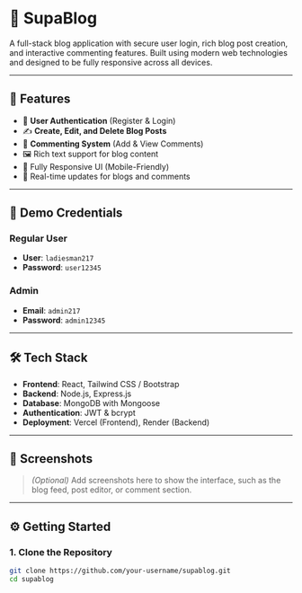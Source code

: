 # 📝 SupaBlog

A full-stack blog application with secure user login, rich blog post creation, and interactive commenting features. Built using modern web technologies and designed to be fully responsive across all devices.

---

## 🚀 Features

- 🔐 **User Authentication** (Register & Login)
- ✍️ **Create, Edit, and Delete Blog Posts**
- 💬 **Commenting System** (Add & View Comments)
- 🖼️ Rich text support for blog content
- 📱 Fully Responsive UI (Mobile-Friendly)
- 🔄 Real-time updates for blogs and comments

---

## 👤 Demo Credentials

### Regular User
- **User**: `ladiesman217`
- **Password**: `user12345`

### Admin
- **Email**: `admin217`
- **Password**: `admin12345`

---

## 🛠️ Tech Stack

- **Frontend**: React, Tailwind CSS / Bootstrap
- **Backend**: Node.js, Express.js
- **Database**: MongoDB with Mongoose
- **Authentication**: JWT & bcrypt
- **Deployment**: Vercel (Frontend), Render (Backend)

---

## 📸 Screenshots

> *(Optional)* Add screenshots here to show the interface, such as the blog feed, post editor, or comment section.

---

## ⚙️ Getting Started

### 1. Clone the Repository
```bash
git clone https://github.com/your-username/supablog.git
cd supablog
